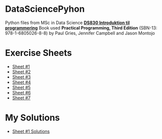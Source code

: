 # DataSciencePyhon
Python files from MSc in Data Science 
**<a href="https://odin.sdu.dk/sitecore/index.php?a=fagbesk&id=137564&lang=da" target="_blank">DS830 Introduktion til programmering</a>**
Book used **Practical Programming, Third Edition** (SBN-13: 978-1-6805026-8-8) by Paul Gries, Jennifer Campbell and Jason Montojo

# Exercise Sheets
- <a href="/Exercise_Sheets/Exercise_Set_1.pdf" target="_blank">Sheet #1</a>
- <a href="/Exercise_Sheets/Exercise_Set_2.pdf" target="_blank">Sheet #2</a>
- <a href="/Exercise_Sheets/Exercise_Set_3.pdf" target="_blank">Sheet #3</a>
- <a href="/Exercise_Sheets/Exercise_Set_4.pdf" target="_blank">Sheet #4</a>
- <a href="/Exercise_Sheets/Exercise_Set_5.pdf" target="_blank">Sheet #5</a>
- <a href="/Exercise_Sheets/Exercise_Set_6.pdf" target="_blank">Sheet #6</a>
- <a href="/Exercise_Sheets/Exercise_Set_7.pdf" target="_blank">Sheet #7</a>

# My Solutions
- <a href="/Solutions/Sheet%20%231/" target="_blank">Sheet #1 Solutions</a>

